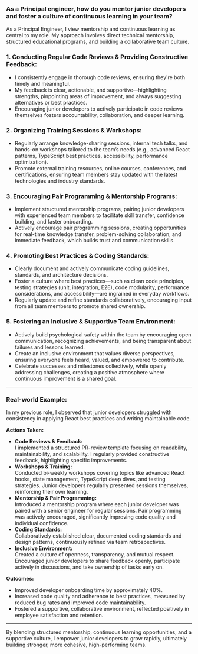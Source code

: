 ### As a Principal engineer, how do you mentor junior developers and foster a culture of continuous learning in your team?

As a Principal Engineer, I view mentorship and continuous learning as central to my role. My approach involves direct technical mentorship, structured educational programs, and building a collaborative team culture.

### **1. Conducting Regular Code Reviews & Providing Constructive Feedback:**

- I consistently engage in thorough code reviews, ensuring they're both timely and meaningful.
- My feedback is clear, actionable, and supportive—highlighting strengths, pinpointing areas of improvement, and always suggesting alternatives or best practices.
- Encouraging junior developers to actively participate in code reviews themselves fosters accountability, collaboration, and deeper learning.

### **2. Organizing Training Sessions & Workshops:**

- Regularly arrange knowledge-sharing sessions, internal tech talks, and hands-on workshops tailored to the team’s needs (e.g., advanced React patterns, TypeScript best practices, accessibility, performance optimization).
- Promote external training resources, online courses, conferences, and certifications, ensuring team members stay updated with the latest technologies and industry standards.

### **3. Encouraging Pair Programming & Mentorship Programs:**

- Implement structured mentorship programs, pairing junior developers with experienced team members to facilitate skill transfer, confidence building, and faster onboarding.
- Actively encourage pair programming sessions, creating opportunities for real-time knowledge transfer, problem-solving collaboration, and immediate feedback, which builds trust and communication skills.

### **4. Promoting Best Practices & Coding Standards:**

- Clearly document and actively communicate coding guidelines, standards, and architecture decisions.
- Foster a culture where best practices—such as clean code principles, testing strategies (unit, integration, E2E), code modularity, performance considerations, and accessibility—are ingrained in everyday workflows.
- Regularly update and refine standards collaboratively, encouraging input from all team members to promote shared ownership.

### **5. Fostering an Inclusive & Supportive Team Environment:**

- Actively build psychological safety within the team by encouraging open communication, recognizing achievements, and being transparent about failures and lessons learned.
- Create an inclusive environment that values diverse perspectives, ensuring everyone feels heard, valued, and empowered to contribute.
- Celebrate successes and milestones collectively, while openly addressing challenges, creating a positive atmosphere where continuous improvement is a shared goal.

---

### **Real-world Example:**

In my previous role, I observed that junior developers struggled with consistency in applying React best practices and writing maintainable code.

**Actions Taken:**

- **Code Reviews & Feedback:**  
  I implemented a structured PR-review template focusing on readability, maintainability, and scalability. I regularly provided constructive feedback, highlighting specific improvements.
- **Workshops & Training:**  
  Conducted bi-weekly workshops covering topics like advanced React hooks, state management, TypeScript deep dives, and testing strategies. Junior developers regularly presented sessions themselves, reinforcing their own learning.
- **Mentorship & Pair Programming:**  
  Introduced a mentorship program where each junior developer was paired with a senior engineer for regular sessions. Pair programming was actively encouraged, significantly improving code quality and individual confidence.
- **Coding Standards:**  
  Collaboratively established clear, documented coding standards and design patterns, continuously refined via team retrospectives.
- **Inclusive Environment:**  
  Created a culture of openness, transparency, and mutual respect. Encouraged junior developers to share feedback openly, participate actively in discussions, and take ownership of tasks early on.

**Outcomes:**

- Improved developer onboarding time by approximately 40%.
- Increased code quality and adherence to best practices, measured by reduced bug rates and improved code maintainability.
- Fostered a supportive, collaborative environment, reflected positively in employee satisfaction and retention.

---

By blending structured mentorship, continuous learning opportunities, and a supportive culture, I empower junior developers to grow rapidly, ultimately building stronger, more cohesive, high-performing teams.
